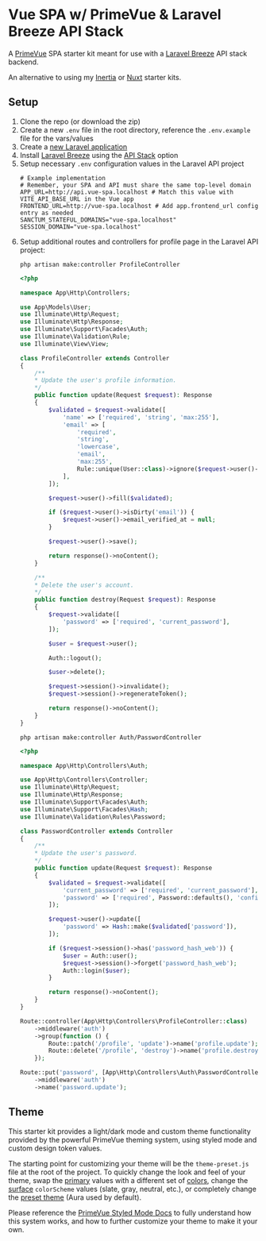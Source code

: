 # Vue SPA w/ PrimeVue & Laravel Breeze API Stack
A [PrimeVue](https://primevue.org/) SPA starter kit meant for use with a [Laravel Breeze](https://laravel.com/docs/master/starter-kits#laravel-breeze) API stack backend.

An alternative to using my [Inertia](https://github.com/connorabbas/primevue-breeze-inertia) or [Nuxt](https://github.com/connorabbas/primevue-breeze-nuxt) starter kits.

## Setup 
1. Clone the repo (or download the zip)
2. Create a new `.env` file in the root directory, reference the `.env.example` file for the vars/values
3. Create a [new Laravel application](https://laravel.com/docs/master/installation) 
4. Install [Laravel Breeze](https://laravel.com/docs/master/starter-kits#laravel-breeze-installation) using the [API Stack](https://laravel.com/docs/master/starter-kits#breeze-and-next) option
5. Setup necessary `.env` configuration values in the Laravel API project
    ```
    # Example implementation
    # Remember, your SPA and API must share the same top-level domain
    APP_URL=http://api.vue-spa.localhost # Match this value with VITE_API_BASE_URL in the Vue app
    FRONTEND_URL=http://vue-spa.localhost # Add app.frontend_url config entry as needed
    SANCTUM_STATEFUL_DOMAINS="vue-spa.localhost"
    SESSION_DOMAIN="vue-spa.localhost"
    ```
6. Setup additional routes and controllers for profile page in the Laravel API project:
    ```
    php artisan make:controller ProfileController
    ```
    ```php
    <?php

    namespace App\Http\Controllers;

    use App\Models\User;
    use Illuminate\Http\Request;
    use Illuminate\Http\Response;
    use Illuminate\Support\Facades\Auth;
    use Illuminate\Validation\Rule;
    use Illuminate\View\View;

    class ProfileController extends Controller
    {
        /**
        * Update the user's profile information.
        */
        public function update(Request $request): Response
        {
            $validated = $request->validate([
                'name' => ['required', 'string', 'max:255'],
                'email' => [
                    'required',
                    'string',
                    'lowercase',
                    'email',
                    'max:255',
                    Rule::unique(User::class)->ignore($request->user()->id),
                ],
            ]);

            $request->user()->fill($validated);

            if ($request->user()->isDirty('email')) {
                $request->user()->email_verified_at = null;
            }

            $request->user()->save();

            return response()->noContent();
        }

        /**
        * Delete the user's account.
        */
        public function destroy(Request $request): Response
        {
            $request->validate([
                'password' => ['required', 'current_password'],
            ]);

            $user = $request->user();

            Auth::logout();

            $user->delete();

            $request->session()->invalidate();
            $request->session()->regenerateToken();

            return response()->noContent();
        }
    }

    ```
    ```
    php artisan make:controller Auth/PasswordController
    ```
    ```php
    <?php

    namespace App\Http\Controllers\Auth;

    use App\Http\Controllers\Controller;
    use Illuminate\Http\Request;
    use Illuminate\Http\Response;
    use Illuminate\Support\Facades\Auth;
    use Illuminate\Support\Facades\Hash;
    use Illuminate\Validation\Rules\Password;

    class PasswordController extends Controller
    {
        /**
        * Update the user's password.
        */
        public function update(Request $request): Response
        {
            $validated = $request->validate([
                'current_password' => ['required', 'current_password'],
                'password' => ['required', Password::defaults(), 'confirmed'],
            ]);

            $request->user()->update([
                'password' => Hash::make($validated['password']),
            ]);

            if ($request->session()->has('password_hash_web')) {
                $user = Auth::user();
                $request->session()->forget('password_hash_web');
                Auth::login($user);
            }

            return response()->noContent();
        }
    }

    ```
    ```php
    Route::controller(App\Http\Controllers\ProfileController::class)
        ->middleware('auth')
        ->group(function () {
            Route::patch('/profile', 'update')->name('profile.update');
            Route::delete('/profile', 'destroy')->name('profile.destroy');
        });

    Route::put('password', [App\Http\Controllers\Auth\PasswordController::class, 'update'])
        ->middleware('auth')
        ->name('password.update');
    ```

## Theme
This starter kit provides a light/dark mode and custom theme functionality provided by the powerful PrimeVue theming system, using styled mode and custom design token values.

The starting point for customizing your theme will be the `theme-preset.js` file at the root of the project. To quickly change the look and feel of your theme, swap the [primary](https://primevue.org/theming/styled/#primary) values with a different set of [colors](https://primevue.org/theming/styled/#colors), change the [surface](https://primevue.org/theming/styled/#surface) `colorScheme` values (slate, gray, neutral, etc.), or completely change the [preset theme](https://primevue.org/theming/styled/#presets) (Aura used by default).

Please reference the [PrimeVue Styled Mode Docs](https://primevue.org/theming/styled/) to fully understand how this system works, and how to further customize your theme to make it your own.
